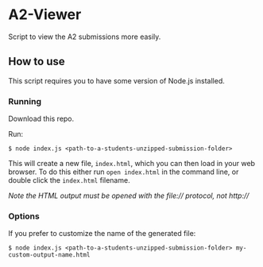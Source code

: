 # A2-Viewer
Script to view the A2 submissions more easily.


## How to use

This script requires you to have some version of Node.js installed.

### Running

Download this repo. 

Run: 

```
$ node index.js <path-to-a-students-unzipped-submission-folder>
```

This will create a new file, `index.html`, which you can then load in your web browser. To do this either run `open index.html` in the command line, or double click the `index.html` filename. 

_Note the HTML output must be opened with the file:// protocol, not http://_


### Options

If you prefer to customize the name of the generated file:

```
$ node index.js <path-to-a-students-unzipped-submission-folder> my-custom-output-name.html
```

